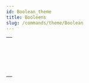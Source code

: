 ```yaml
---
id: Boolean_theme
title: Booléens
slug: /commands/theme/Boolean
---
```


|                                                                                 |
| ------------------------------------------------------------------------------- |
| [<!-- INCLUDE #_command_.Bool.Syntax -->](../../commands-legacy/bool.md)<br/>   |
| [<!-- INCLUDE #_command_.False.Syntax -->](../../commands-legacy/false.md)<br/> |
| [<!-- INCLUDE #_command_.Not.Syntax -->](../../commands-legacy/not.md)<br/>     |
| [<!-- INCLUDE #_command_.True.Syntax -->](../../commands-legacy/true.md)<br/>   |

